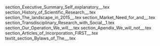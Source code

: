 section_Executive_Summary_Self_explanatory__.tex
section_History_of_Scientific_Research__.tex
section_The_landscape_in_2015__.tex
section_Market_Need_for_and__.tex
section_Transdisciplinary_Research_with_Social__1.tex
section_Our_Operation_We_will__.tex
section_Apendix_We_will_not__.tex
section_Articles_of_Incorporation_FIRST__.tex
textit_section_Bylaws_of_The__.tex